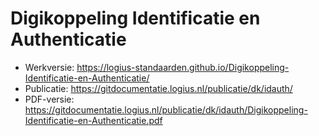 # Digikoppeling Identificatie en Authenticatie

- Werkversie: https://logius-standaarden.github.io/Digikoppeling-Identificatie-en-Authenticatie/
- Publicatie: https://gitdocumentatie.logius.nl/publicatie/dk/idauth/
- PDF-versie: https://gitdocumentatie.logius.nl/publicatie/dk/idauth/Digikoppeling-Identificatie-en-Authenticatie.pdf
